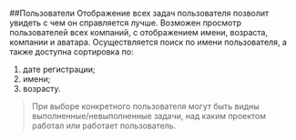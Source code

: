 ##Пользователи
Отображение всех задач пользователя позволит увидеть с чем он справляется лучше.
Возможен просмотр пользователей всех компаний, с отображением имени, возраста, компании и аватара. 
Осуществляется поиск по имени пользователя, а также доступна сортировка по:
1. дате регистрации;
2. имени;
3. возрасту. 

> При выборе конкретного пользователя могут быть видны выполненные/невыполненные задачи, 
над каким проектом работал или работает пользователь. 
